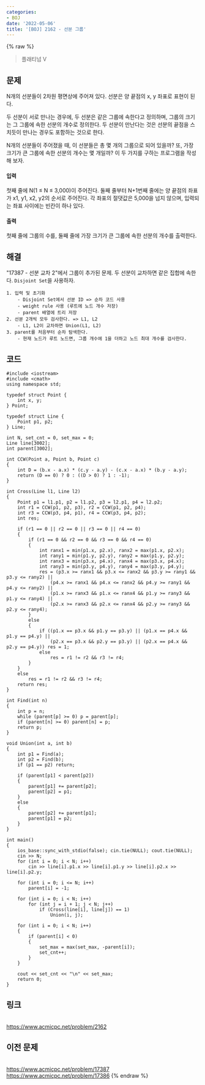```yaml
---
categories:
- BOJ
date: '2022-05-06'
title: '[BOJ] 2162 - 선분 그룹'
---
```


{% raw %}
> 플래티넘 V<br>

## 문제
N개의 선분들이 2차원 평면상에 주어져 있다. 선분은 양 끝점의 x, y 좌표로 표현이 된다.

두 선분이 서로 만나는 경우에, 두 선분은 같은 그룹에 속한다고 정의하며, 그룹의 크기는 그 그룹에 속한 선분의 개수로 정의한다. 두 선분이 만난다는 것은 선분의 끝점을 스치듯이 만나는 경우도 포함하는 것으로 한다.

N개의 선분들이 주어졌을 때, 이 선분들은 총 몇 개의 그룹으로 되어 있을까? 또, 가장 크기가 큰 그룹에 속한 선분의 개수는 몇 개일까? 이 두 가지를 구하는 프로그램을 작성해 보자.

#### 입력
첫째 줄에 N(1 ≤ N ≤ 3,000)이 주어진다. 둘째 줄부터 N+1번째 줄에는 양 끝점의 좌표가 x1, y1, x2, y2의 순서로 주어진다. 각 좌표의 절댓값은 5,000을 넘지 않으며, 입력되는 좌표 사이에는 빈칸이 하나 있다.

#### 출력
첫째 줄에 그룹의 수를, 둘째 줄에 가장 크기가 큰 그룹에 속한 선분의 개수를 출력한다.

## 해결
"17387 - 선분 교차 2"에서 그룹이 추가된 문제. 두 선분이 교차하면 같은 집합에 속한다. `Disjoint Set`을 사용하자.

```
1. 입력 및 초기화
	- Disjoint Set에서 선분 ID => 순차 코드 사용
	- weight rule 사용 (루트에 노드 개수 저장)
	- parent 배열에 트리 저장
2. 선분 2개씩 모두 검사한다. => L1, L2
	- L1, L2이 교차하면 Union(L1, L2)
3. parent를 처음부터 순차 탐색한다.
	- 현재 노드가 루트 노드면, 그룹 개수에 1을 더하고 노드 최대 개수를 검사한다.
```

## 코드
```
#include <iostream>
#include <cmath>
using namespace std;

typedef struct Point {
	int x, y;
} Point;

typedef struct Line {
	Point p1, p2;
} Line;

int N, set_cnt = 0, set_max = 0;
Line line[3002];
int parent[3002];

int CCW(Point a, Point b, Point c)
{
	int D = (b.x - a.x) * (c.y - a.y) - (c.x - a.x) * (b.y - a.y);
	return (D == 0) ? 0 : ((D > 0) ? 1 : -1);
}

int Cross(Line l1, Line l2)
{
	Point p1 = l1.p1, p2 = l1.p2, p3 = l2.p1, p4 = l2.p2;
	int r1 = CCW(p1, p2, p3), r2 = CCW(p1, p2, p4);
	int r3 = CCW(p3, p4, p1), r4 = CCW(p3, p4, p2);
	int res;

	if (r1 == 0 || r2 == 0 || r3 == 0 || r4 == 0)
	{
		if (r1 == 0 && r2 == 0 && r3 == 0 && r4 == 0)
		{
			int ranx1 = min(p1.x, p2.x), ranx2 = max(p1.x, p2.x);
			int rany1 = min(p1.y, p2.y), rany2 = max(p1.y, p2.y);
			int ranx3 = min(p3.x, p4.x), ranx4 = max(p3.x, p4.x);
			int rany3 = min(p3.y, p4.y), rany4 = max(p3.y, p4.y);
			res = (p3.x >= ranx1 && p3.x <= ranx2 && p3.y >= rany1 && p3.y <= rany2) ||
				(p4.x >= ranx1 && p4.x <= ranx2 && p4.y >= rany1 && p4.y <= rany2) ||
				(p1.x >= ranx3 && p1.x <= ranx4 && p1.y >= rany3 && p1.y <= rany4) ||
				(p2.x >= ranx3 && p2.x <= ranx4 && p2.y >= rany3 && p2.y <= rany4);
		}
		else
		{
			if ((p1.x == p3.x && p1.y == p3.y) || (p1.x == p4.x && p1.y == p4.y) ||
				(p2.x == p3.x && p2.y == p3.y) || (p2.x == p4.x && p2.y == p4.y)) res = 1;
			else
				res = r1 != r2 && r3 != r4;
		}
	}
	else
		res = r1 != r2 && r3 != r4;
	return res;
}

int Find(int n)
{
	int p = n;
	while (parent[p] >= 0) p = parent[p];
	if (parent[n] >= 0) parent[n] = p;
	return p;
}

void Union(int a, int b)
{
	int p1 = Find(a);
	int p2 = Find(b);
	if (p1 == p2) return;

	if (parent[p1] < parent[p2])
	{
		parent[p1] += parent[p2];
		parent[p2] = p1;
	}
	else
	{
		parent[p2] += parent[p1];
		parent[p1] = p2;
	}
}

int main()
{
	ios_base::sync_with_stdio(false); cin.tie(NULL); cout.tie(NULL);
	cin >> N;
	for (int i = 0; i < N; i++)
		cin >> line[i].p1.x >> line[i].p1.y >> line[i].p2.x >> line[i].p2.y;
	
	for (int i = 0; i <= N; i++)
		parent[i] = -1;

	for (int i = 0; i < N; i++)
		for (int j = i + 1; j < N; j++)
			if (Cross(line[i], line[j]) == 1)
				Union(i, j);
	
	for (int i = 0; i < N; i++)
	{
		if (parent[i] < 0)
		{
			set_max = max(set_max, -parent[i]);
			set_cnt++;
		}
	}

	cout << set_cnt << "\n" << set_max;
	return 0;
}
```

## 링크
<br>https://www.acmicpc.net/problem/2162

## 이전 문제
<br>https://www.acmicpc.net/problem/17387
<br>https://www.acmicpc.net/problem/17386
{% endraw %}